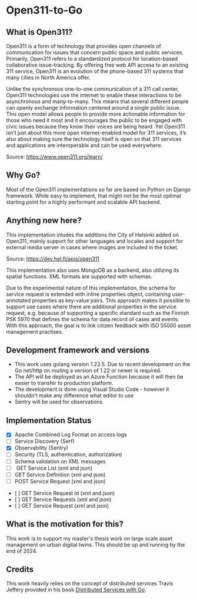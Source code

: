 # Open311-to-Go


## What is Open311?

Open311 is a form of technology that provides open channels of communication for issues that concern public space and public services. Primarily, Open311 refers to a standardized protocol for location-based collaborative issue-tracking. By offering free web API access to an existing 311 service, Open311 is an evolution of the phone-based 311 systems that many cities in North America offer.

Unlike the synchronous one-to-one communication of a 311 call center, Open311 technologies use the internet to enable these interactions to be asynchronous and many-to-many. This means that several different people can openly exchange information centered around a single public issue. This open model allows people to provide more actionable information for those who need it most and it encourages the public to be engaged with civic issues because they know their voices are being heard. Yet Open311 isn’t just about this more open internet-enabled model for 311 services, it’s also about making sure the technology itself is open so that 311 services and applications are interoperable and can be used everywhere.

Source: https://www.open311.org/learn/

## Why Go?

Most of the Open311 implementations so far are based on Python on Django framework. While easy to implement, that might not be the most optimal starting point for a highly performant and scalable API backend.

## Anything new here?

This implementation inludes the additions the City of Helsinki added on Open311, mainly support for other languages and locales and support for external media server in cases where images are included in the ticket.

Source: https://dev.hel.fi/apis/open311 

This implementation also uses MongoDB as a backend, also utilizing its spatial functions. XML formats are supported with schemas.

Due to the experimental nature of this implementation, the schema for service request is extended with inline properties object, containing user-annotated properties as key-value pairs. This approach makes it possible to support use cases where there are additional properties in the service request, e.g. because of supporting a specific standard such as the Finnish PSK 5970 that defines the schema for data record of cases and events. With this approach, the goal is to link citizen feedback with ISO 55000 asset management practises.

## Development framework and versions

* This work uses golang version 1.22.5. Due to recent development on the Go net/http on routing a version of 1.22 or newer is required.
* The API will be deployed as an Azure Function because it will then be easier to transfer to production platform.
* The development is done using Visual Studio Code - however it shouldn't make any difference what editor to use
* Sentry will be used for observations.

## Implementation Status

* [x]  Apache Combined Log Format on access logs
* [ ]  Service Discovery (Serf)
* [x]  Observability (Sentry)
* [ ]  Security (TLS, authentication, authorization)
* [ ]  Schema validation on XML messages
* [ ]  GET Service List (xml and json)
* [ ]  GET Service Definition (xml and json)
* [ ]  POST Service Request (xml and json)
* [ ]  GET Service Request Id (xml and json)
* [ ]  GET Service Requests (xml and json)
* [ ]  GET Service Request (xml and json)

## What is the motivation for this?

This work is to support my master's thesis work on large scale asset management on urban digital twins. This should be up and running by the end of 2024.

## Credits

This work heavily relies on the concept of distributed services Travis Jeffery provided in his book [Distributed Services with Go](https://a.co/d/g5mhjd8).
